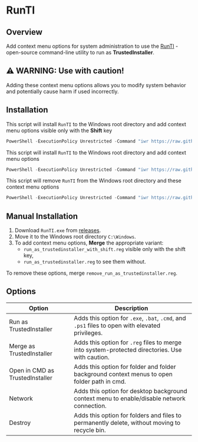 # RunTI

## Overview

Add context menu options for system administration to use the [RunTI](/src/) - open-source command-line utility to run as **TrustedInstaller**.

## ⚠️ WARNING: Use with caution!

Adding these context menu options allows you to modify system behavior and potentially cause harm if used incorrectly.

## Installation

This script will install `RunTI` to the Windows root directory  and add context menu options visible only with the **Shift** key
```powershell
PowerShell -ExecutionPolicy Unrestricted -Command "iwr https://raw.githubusercontent.com/edelvarden/RunTI/main/install_with_shift.ps1 -useb | iex"
```

This script will install `RunTI` to the Windows root directory and add context menu options
```powershell
PowerShell -ExecutionPolicy Unrestricted -Command "iwr https://raw.githubusercontent.com/edelvarden/RunTI/main/install.ps1 -useb | iex"
```

This script will remove `RunTI` from the Windows root directory and these context menu options
```powershell
PowerShell -ExecutionPolicy Unrestricted -Command "iwr https://raw.githubusercontent.com/edelvarden/RunTI/main/remove.ps1 -useb | iex"
```

## Manual Installation

1. Download `RunTI.exe` from [releases](https://github.com/edelvarden/RunTI/releases/latest).
2. Move it to the Windows root directory `C:\Windows`.
3. To add context menu options, **Merge** the appropriate variant:
   - `run_as_trustedinstaller_with_shift.reg` visible only with the shift key,
   - `run_as_trustedinstaller.reg` to see them without.

To remove these options, merge `remove_run_as_trustedinstaller.reg`.

## Options

| Option                          | Description                                                                                     |
| ------------------------------- | ----------------------------------------------------------------------------------------------- |
| Run as TrustedInstaller         | Adds this option for `.exe`, `.bat`, `.cmd`, and `.ps1` files to open with elevated privileges. |
| Merge as TrustedInstaller       | Adds this option for `.reg` files to merge into system-protected directories. Use with caution. |
| Open in CMD as TrustedInstaller | Adds this option for folder and folder background context menus to open folder path in cmd.     |
| Network | Adds this option for desktop background context menu to enable/disable network connection.     |
| Destroy | Adds this option for folders and files to permanently delete, without moving to recycle bin.     |

